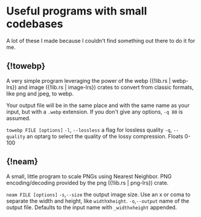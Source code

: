 # Useful programs with small codebases
A lot of these I made because I couldn't find something out there to do it for me.

## {!towebp}
A very simple program leveraging the power of the webp ({!lib.rs | webp-lrs}) and image ({!lib.rs | image-lrs}) crates to convert from classic formats, like png and jpeg, to webp.

Your output file will be in the same place and with the same name as your input, but with a `.webp` extension. If you don't give any options, `-q 80` is assumed.

`towebp FILE [options]`
`-l`, `--lossless` a flag for lossless quality
`-q`, `--quality` an optarg to select the quality of the lossy compression. Floats 0-100

[towebp]: https://github.com/gennyble/towebp
[webp-lrs]: https://lib.rs/crates/webp
[image-lrs]: https://lib.rs/crates/image

## {!neam}
A small, little program to scale PNGs using Nearest Neighbor. PNG encoding/decoding provided by the png ({!lib.rs | png-lrs}) crate.

`neam FILE [options]`
`-s`,`--size` the output image size. Use an x or coma to separate the width and height, like `width`x`height`.
`-o`,`--output` name of the output file. Defaults to the input name with `_widthxheight` appended.

[neam]: https://github.com/gennyble/neam
[png-lrs]: https://lib.rs/crates/png